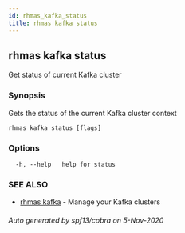 ```yaml
---
id: rhmas_kafka_status
title: rhmas kafka status
---
```


## rhmas kafka status

Get status of current Kafka cluster

### Synopsis

Gets the status of the current Kafka cluster context

```
rhmas kafka status [flags]
```

### Options

```
  -h, --help   help for status
```

### SEE ALSO

* [rhmas kafka](rhmas_kafka.md)	 - Manage your Kafka clusters

###### Auto generated by spf13/cobra on 5-Nov-2020
